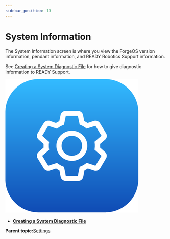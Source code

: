 ```yaml
---
sidebar_position: 13
---
```


# System Information

The System Information screen is where you view the ForgeOS version information, pendant information, and READY Robotics Support information.

See [Creating a System Diagnostic File](SystemInfo-CreatingSystemDiagnosticFile.md) for how to give diagnostic information to READY Support.

![](../Images/Settings/Settings-Icon.png)

-   **[Creating a System Diagnostic File](../Settings/SystemInfo-CreatingSystemDiagnosticFile.md)**  


**Parent topic:**[Settings](../Settings/SettingsOverview.md)

